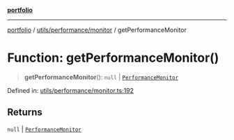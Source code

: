 [**portfolio**](../../../../README.md)

***

[portfolio](../../../../modules.md) / [utils/performance/monitor](../README.md) / getPerformanceMonitor

# Function: getPerformanceMonitor()

> **getPerformanceMonitor**(): `null` \| [`PerformanceMonitor`](../classes/PerformanceMonitor.md)

Defined in: [utils/performance/monitor.ts:192](https://github.com/tnorlund/Portfolio/blob/383704599de4466894556f79604abecab8a6d939/portfolio/utils/performance/monitor.ts#L192)

## Returns

`null` \| [`PerformanceMonitor`](../classes/PerformanceMonitor.md)

